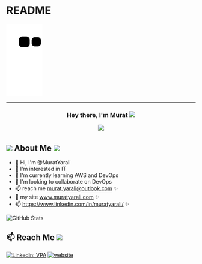 # README

![snake svg](https://github.com/Comp-Wolf/Comp-Wolf/blob/output/github-contribution-grid-snake.svg)

-------------

<h3 align="center">Hey there, I'm Murat  <img src="https://media.giphy.com/media/hvRJCLFzcasrR4ia7z/giphy.gif" width="28">

  
<a href="#"><img width="50%" height="auto" src="https://www.bestepebloggers.com/wp-content/uploads/2019/02/computer-world.jpg" height="75px"/></a>

## <img src="https://wallpaperaccess.com/full/3304183.jpg" width="4%"> About Me <img src="https://wallpaperaccess.com/full/3304183.jpg" width="4%">
  
- 👋 Hi, I'm @MuratYarali
- 👀 I'm interested in IT
- 🌱 I'm currently learning AWS and DevOps
- 💞️ I'm looking to collaborate on DevOps
- 📫 reach me murat.yarali@outlook.com  ✨
- 💬 my site www.muratyarali.com   ✨
- 📫 https://www.linkedin.com/in/muratyarali/   ✨
  
![GitHub Stats](https://github-readme-stats.vercel.app/api?username=MuratYarali&theme=radical)

  
## 📫 Reach Me <img src='https://raw.githubusercontent.com/ShahriarShafin/ShahriarShafin/main/Assets/handshake.gif' width="70px">

[![Linkedin: VPA](https://img.shields.io/badge/linkedin-%230077B5.svg?&style=for-the-badge&logo=linkedin&logoColor=white)](https://www.linkedin.com/in/muratyarali/)
[![website](https://img.shields.io/badge/gmail-f1f2f6.svg?&style=for-the-badge&logo=gmail&logoColor=red)](mailto:murat.yarali@outlook.com)
  
<!---
MuratYarali/MuratYarali is a ✨ special ✨ repository because its `README.md` (this file) appears on your GitHub profile.
You can click the Preview link to take a look at your changes.
--->
